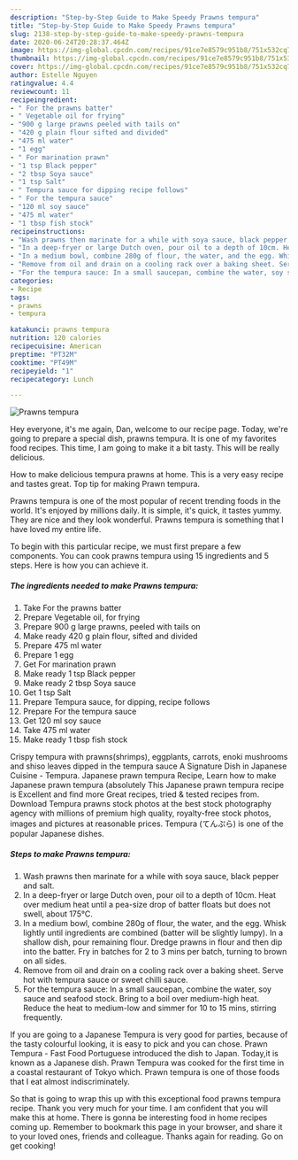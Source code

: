 ```yaml
---
description: "Step-by-Step Guide to Make Speedy Prawns tempura"
title: "Step-by-Step Guide to Make Speedy Prawns tempura"
slug: 2138-step-by-step-guide-to-make-speedy-prawns-tempura
date: 2020-06-24T20:28:37.464Z
image: https://img-global.cpcdn.com/recipes/91ce7e8579c951b8/751x532cq70/prawns-tempura-recipe-main-photo.jpg
thumbnail: https://img-global.cpcdn.com/recipes/91ce7e8579c951b8/751x532cq70/prawns-tempura-recipe-main-photo.jpg
cover: https://img-global.cpcdn.com/recipes/91ce7e8579c951b8/751x532cq70/prawns-tempura-recipe-main-photo.jpg
author: Estelle Nguyen
ratingvalue: 4.4
reviewcount: 11
recipeingredient:
- " For the prawns batter"
- " Vegetable oil for frying"
- "900 g large prawns peeled with tails on"
- "420 g plain flour sifted and divided"
- "475 ml water"
- "1 egg"
- " For marination prawn"
- "1 tsp Black pepper"
- "2 tbsp Soya sauce"
- "1 tsp Salt"
- " Tempura sauce for dipping recipe follows"
- " For the tempura sauce"
- "120 ml soy sauce"
- "475 ml water"
- "1 tbsp fish stock"
recipeinstructions:
- "Wash prawns then marinate for a while with soya sauce, black pepper and salt."
- "In a deep-fryer or large Dutch oven, pour oil to a depth of 10cm. Heat over medium heat until a pea-size drop of batter floats but does not swell, about 175°C."
- "In a medium bowl, combine 280g of flour, the water, and the egg. Whisk lightly until ingredients are combined (batter will be slightly lumpy). In a shallow dish, pour remaining flour. Dredge prawns in flour and then dip into the batter. Fry in batches for 2 to 3 mins per batch, turning to brown on all sides."
- "Remove from oil and drain on a cooling rack over a baking sheet. Serve hot with tempura sauce or sweet chilli sauce."
- "For the tempura sauce: In a small saucepan, combine the water, soy sauce and seafood stock. Bring to a boil over medium-high heat. Reduce the heat to medium-low and simmer for 10 to 15 mins, stirring frequently."
categories:
- Recipe
tags:
- prawns
- tempura

katakunci: prawns tempura 
nutrition: 120 calories
recipecuisine: American
preptime: "PT32M"
cooktime: "PT49M"
recipeyield: "1"
recipecategory: Lunch

---
```



![Prawns tempura](https://img-global.cpcdn.com/recipes/91ce7e8579c951b8/751x532cq70/prawns-tempura-recipe-main-photo.jpg)

Hey everyone, it's me again, Dan, welcome to our recipe page. Today, we're going to prepare a special dish, prawns tempura. It is one of my favorites food recipes. This time, I am going to make it a bit tasty. This will be really delicious.

How to make delicious tempura prawns at home. This is a very easy recipe and tastes great. Top tip for making Prawn tempura.

Prawns tempura is one of the most popular of recent trending foods in the world. It's enjoyed by millions daily. It is simple, it's quick, it tastes yummy. They are nice and they look wonderful. Prawns tempura is something that I have loved my entire life.


To begin with this particular recipe, we must first prepare a few components. You can cook prawns tempura using 15 ingredients and 5 steps. Here is how you can achieve it.

<!--inarticleads1-->

##### The ingredients needed to make Prawns tempura:

1. Take  For the prawns batter
1. Prepare  Vegetable oil, for frying
1. Prepare 900 g large prawns, peeled with tails on
1. Make ready 420 g plain flour, sifted and divided
1. Prepare 475 ml water
1. Prepare 1 egg
1. Get  For marination prawn
1. Make ready 1 tsp Black pepper
1. Make ready 2 tbsp Soya sauce
1. Get 1 tsp Salt
1. Prepare  Tempura sauce, for dipping, recipe follows
1. Prepare  For the tempura sauce
1. Get 120 ml soy sauce
1. Take 475 ml water
1. Make ready 1 tbsp fish stock


Crispy tempura with prawns(shrimps), eggplants, carrots, enoki mushrooms and shiso leaves dipped in the tempura sauce A Signature Dish in Japanese Cuisine - Tempura. Japanese prawn tempura Recipe, Learn how to make Japanese prawn tempura (absolutely This Japanese prawn tempura recipe is Excellent and find more Great recipes, tried &amp; tested recipes from. Download Tempura prawns stock photos at the best stock photography agency with millions of premium high quality, royalty-free stock photos, images and pictures at reasonable prices. Tempura (てんぷら) is one of the popular Japanese dishes. 

<!--inarticleads2-->

##### Steps to make Prawns tempura:

1. Wash prawns then marinate for a while with soya sauce, black pepper and salt.
1. In a deep-fryer or large Dutch oven, pour oil to a depth of 10cm. Heat over medium heat until a pea-size drop of batter floats but does not swell, about 175°C.
1. In a medium bowl, combine 280g of flour, the water, and the egg. Whisk lightly until ingredients are combined (batter will be slightly lumpy). In a shallow dish, pour remaining flour. Dredge prawns in flour and then dip into the batter. Fry in batches for 2 to 3 mins per batch, turning to brown on all sides.
1. Remove from oil and drain on a cooling rack over a baking sheet. Serve hot with tempura sauce or sweet chilli sauce.
1. For the tempura sauce: In a small saucepan, combine the water, soy sauce and seafood stock. Bring to a boil over medium-high heat. Reduce the heat to medium-low and simmer for 10 to 15 mins, stirring frequently.


If you are going to a Japanese Tempura is very good for parties, because of the tasty colourful looking, it is easy to pick and you can chose. Prawn Tempura - Fast Food Portuguese introduced the dish to Japan. Today,it is known as a Japanese dish. Prawn Tempura was cooked for the first time in a coastal restaurant of Tokyo which. Prawn tempura is one of those foods that I eat almost indiscriminately. 

So that is going to wrap this up with this exceptional food prawns tempura recipe. Thank you very much for your time. I am confident that you will make this at home. There is gonna be interesting food in home recipes coming up. Remember to bookmark this page in your browser, and share it to your loved ones, friends and colleague. Thanks again for reading. Go on get cooking!
